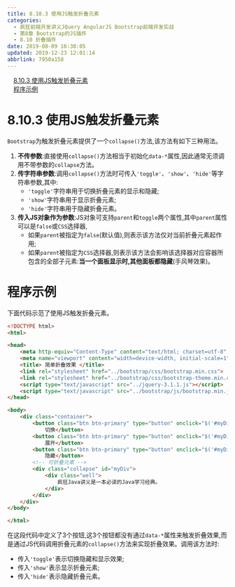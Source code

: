 ```yaml
---
title: 8.10.3 使用JS触发折叠元素
categories: 
  - 疯狂前端开发讲义JQuery AngularJS Bootstrap前端开发实战
  - 第8章 Bootstrap的JS插件
  - 8.10 折叠插件
date: 2019-08-09 16:38:05
updated: 2019-12-23 12:01:14
abbrlink: 7950a158
---
```

<div id='my_toc'><a href="/JavaReadingNotes/7950a158/#8-10-3-使用JS触发折叠元素" class="header_1">8.10.3 使用JS触发折叠元素</a>&nbsp;<br><a href="/JavaReadingNotes/7950a158/#程序示例" class="header_1">程序示例</a>&nbsp;<br></div>
<style>.header_1{margin-left: 1em;}.header_2{margin-left: 2em;}.header_3{margin-left: 3em;}.header_4{margin-left: 4em;}.header_5{margin-left: 5em;}.header_6{margin-left: 6em;}</style>
<!--more-->
<script>if (navigator.platform.search('arm')==-1){document.getElementById('my_toc').style.display = 'none';}var e,p = document.getElementsByTagName('p');while (p.length>0) {e = p[0];e.parentElement.removeChild(e);}</script>

<!--end-->
<!--SSTStart-->
# 8.10.3 使用JS触发折叠元素 #
`Bootstrap`为触发折叠元素提供了一个`collapse()`方法,该方法有如下三种用法。
1. **不传参数**:直接使用`collapse()`方法相当于初始化`data-*`属性,因此通常无须调用不带参数的`collapse`方法。
2. **传字符串参数**:调用`collapse()`方法时可传入`'toggle'`、`'show'`、`'hide'`等字符串参数,其中:
    - `'toggle'`字符串用于切换折叠元素的显示和隐藏;
    - `'show'`字符串用于显示折叠元素;
    - `'hide'`字符串用于隐藏折叠元素。
3. **传入JS对象作为参数**:JS对象可支持`parent`和`toggle`两个属性,其中`parent`属性可以是`false`或`CSS`选择器,
    - 如果`parent`被指定为`false`(默认值),则表示该方法仅对当前折叠元素起作用;
    - 如果`parent`被指定为`CSS`选择器,则表示该方法会影响该选择器对应容器所包含的全部子元素:**当一个面板显示时,其他面板都隐藏**(手风琴效果)。

# 程序示例 #
下面代码示范了使用JS触发折叠元素。
```html
<!DOCTYPE html>
<html>

<head>
    <meta http-equiv="Content-Type" content="text/html; charset=utf-8" />
    <meta name="viewport" content="width=device-width, initial-scale=1">
    <title> 简单折叠效果 </title>
    <link rel="stylesheet" href="../bootstrap/css/bootstrap.min.css">
    <link rel="stylesheet" href="../bootstrap/css/bootstrap-theme.min.css">
    <script type="text/javascript" src="../jquery-3.1.1.js"></script>
    <script type="text/javascript" src="../bootstrap/js/bootstrap.min.js"></script>
</head>

<body>
    <div class="container">
        <button class="btn btn-primary" type="button" onclick="$('#myDiv').collapse('toggle');">
            切换</button>
        <button class="btn btn-primary" type="button" onclick="$('#myDiv').collapse('show');">
            展开</button>
        <button class="btn btn-primary" type="button" onclick="$('#myDiv').collapse('hide');">
            隐藏</button>
        <!-- 可折叠元素 -->
        <div class="collapse" id="myDiv">
            <div class="well">
                疯狂Java讲义是一本必读的Java学习经典。
            </div>
        </div>
    </div>
</body>

</html>
```
在这段代码中定义了3个按钮,这3个按钮都没有通过`data-*`属性来触发折叠效果,而是通过JS代码调用折叠元素的`collapse()`方法来实现折叠效果。调用该方法时:
- 传入`'toggle'`表示切换隐藏和显示效果;
- 传入`'show'`表示显示折叠元素;
- 传入`'hide'`表示隐藏折叠元素。
<!--SSTStop-->

